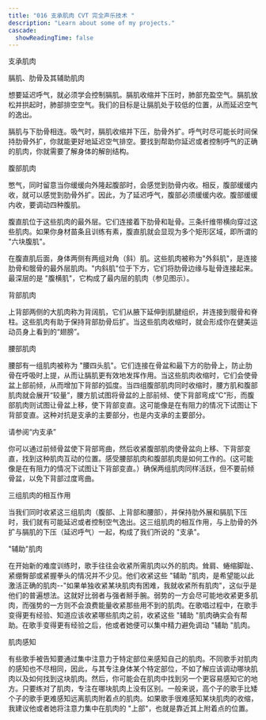 ```yaml
---
title: "016 支承肌肉 CVT 完全声乐技术 "
description: "Learn about some of my projects."
cascade:
  showReadingTime: false
---
```


支承肌肉

膈肌、肋骨及其辅助肌肉

想要延迟呼气，就必须学会控制膈肌。膈肌收缩并下压时，肺部充盈空气。膈肌放松并拱起时，肺部排空空气。我们的目标是让膈肌处于较低的位置，从而延迟空气的逸出。

膈肌与下肋骨相连。吸气时，膈肌收缩并下压，肋骨外扩。呼气时尽可能长时间保持肋骨外扩，你就能更好地延迟空气排空。要找到帮助你延迟或者控制呼气的正确的肌肉，你就需要了解身体的解剖结构。

腹部肌肉

憋气，同时留意当你缓缓向外隆起腹部时，会感觉到肋骨内收。相反，腹部缓缓内收，就可以感觉到肋骨外扩。因此，为了延迟呼气，腹部必须缓缓内收。腹部缓缓内收，要调动四种腹肌。

腹直肌位于这些肌肉的最外层。它们连接着下肋骨和耻骨。三条纤维带横向穿过这些肌肉。如果你身材苗条且训练有素，腹直肌就会显现为多个矩形区域，即所谓的 "六块腹肌"。

在腹直肌后面，身体两侧有两组对角（斜）肌。这些肌肉被称为"外斜肌"，是连接肋骨和髋骨的最外层肌肉。"内斜肌"位于下方，它们将肋骨边缘与耻骨连接起来。最深层的是 "腹横肌"，它构成了最内层的肌肉（参见图示）。




背部肌肉

上背部两侧的大肌肉称为背阔肌，它们从腋下延伸到肌腱组织，并连接到髋骨和脊柱。这些肌肉有助于保持背部肋骨后扩。当这些肌肉收缩时，就会形成你在健美运动员身上看到的“翅膀”。




腰部肌肉

腰部有一组肌肉被称为 "腰四头肌"。它们连接在骨盆和最下方的肋骨上，防止肋骨在呼吸时上提，从而让膈肌更有效地发挥作用。当这些肌肉收缩时，它们会使骨盆上部前倾，从而增加下背部的弧度。当四组腹部肌肉同时收缩时，腰方肌和腹部肌肉就会展开“较量”，腰方肌试图将骨盆的上部前倾、使下背部弯成“C”形，而腹部肌肉则试图让骨盆上移，使下背部变直。这可能像是在有阻力的情况下试图让下背部变直。这种对抗是支承的主要部分，也是内支承的主要部分。



请参阅“内支承”


你可以通过前倾骨盆使下背部弯曲，然后收紧腹部肌肉使骨盆向上移、下背部变直，找到这种肌肉互动的位置。感受腰部肌肉和腹部肌肉是如何工作的。(这可能像是在有阻力的情况下试图让下背部变直。）确保两组肌肉同样活跃，但不要前倾骨盆，以免下背部过度弯曲。

三组肌肉的相互作用

当我们同时收紧这三组肌肉（腹部、上背部和腰部），并保持肋外展和膈肌下压时，我们就有可能延迟或者控制空气逸出。这三组肌肉的相互作用，与上肋骨的外扩与膈肌的下压（延迟呼气）一起，构成了我们所说的 "支承"。




"辅助"肌肉

在开始新的难度训练时，歌手往往会收紧所需肌肉以外的肌肉。耸肩、蜷缩脚趾、紧绷臀部或紧握拳头的情况并不少见。他们收紧这些 "辅助 "肌肉，是希望能以此激活正确的肌肉--"如果单独收紧某块肌肉有困难，我就收紧所有肌肉"，这似乎是他们的普遍想法。这就好比弱者与强者掰手腕。弱势的一方会尽可能地收紧更多肌肉，而强势的一方则不会浪费能量收紧那些用不到的肌肉。在歌唱过程中，在歌手变得更有经验、知道应该收紧哪些肌肉之前，收紧这些 "辅助 "肌肉确实会有帮助。在歌手变得更有经验之后，他或者她便可以集中精力避免调动 "辅助 "肌肉。

肌肉感知

有些歌手被告知要通过集中注意力于特定部位来感知自己的肌肉。不同歌手对肌肉的感知也不尽相同，因此，与其专注身体某个特定部位，不如了解应该调动哪块肌肉以及如何找到这块肌肉。然后，你可能会在肌肉中找到另一个更容易感知它的地方。只要练对了肌肉，专注在哪块肌肉上没有区别。一般来说，高个子的歌手比矮个子的歌手更难感知远离肌肉附着点的肌肉。如果歌手很难感知某块肌肉的收缩，我建议他或者她将注意力集中在肌肉的 "上部"，也就是靠近其上附着点的位置。